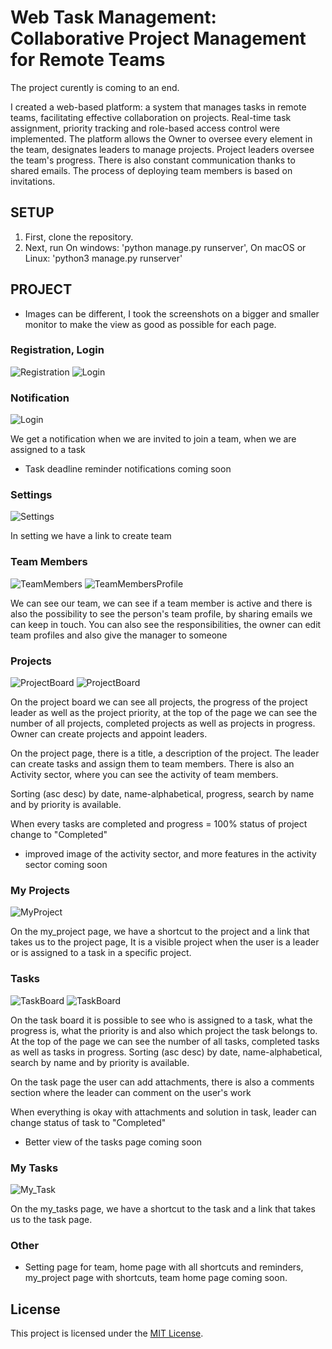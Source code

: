 # Web Task Management: Collaborative Project Management for Remote Teams
The project curently is coming to an end.

I created a web-based platform: a system that manages tasks in remote teams, facilitating effective collaboration on projects. Real-time task assignment, priority tracking and role-based access control were implemented. The platform allows the Owner to oversee every element in the team, designates leaders to manage projects. Project leaders oversee the team's progress. There is also constant communication thanks to shared emails. The process of deploying team members is based on invitations.

## SETUP

1. First, clone the repository.
2. Next, run 
    On windows:
    'python manage.py runserver',
    On macOS or Linux:
    'python3 manage.py runserver'

## PROJECT

- Images can be different, I took the screenshots on a bigger and smaller monitor to make the view as good as possible for each page.

### Registration, Login

![Registration](./images/Register.png)
![Login](./images/login.png)


### Notification

![Login](./images/Notification.png)

We get a notification when we are invited to join a team, when we are assigned to a task

- Task deadline reminder notifications coming soon

### Settings
![Settings](./images/settings.png)

In setting we have a link to create team

### Team Members

![TeamMembers](./images/LIST.png)
![TeamMembersProfile](./images/EditProfile.png)

We can see our team, we can see if a team member is active and there is also the possibility to see the person's team profile, by sharing emails we can keep in touch. You can also see the responsibilities, the owner can edit team profiles and also give the manager to someone

### Projects

![ProjectBoard](./images/ProjectBoard.png)
![ProjectBoard](./images/Project.png)

On the project board we can see all projects, the progress of the project leader as well as the project priority, at the top of the page we can see the number of all projects, completed projects as well as projects in progress. 
Owner can create projects and appoint leaders.

On the project page, there is a title, a description of the project. The leader can create tasks and assign them to team members. There is also an Activity sector, where you can see the activity of team members.

Sorting (asc desc) by date, name-alphabetical, progress, search by name and by priority is available.

When every tasks are completed and progress = 100% status of project change to "Completed"

- improved image of the activity sector, and more features in the activity sector coming soon

### My Projects

![MyProject](./images/my_project.png)

On the my_project page, we have a shortcut to the project and a link that takes us to the project page,
It is a visible project when the user is a leader or is assigned to a task in a specific project.

### Tasks

![TaskBoard](./images/TaskBoard.png)
![TaskBoard](./images/2023-11-13(9).png)

On the task board it is possible to see who is assigned to a task, what the progress is, what the priority is and also which project the task belongs to.
At the top of the page we can see the number of all tasks, completed tasks as well as tasks in progress.
Sorting (asc desc) by date, name-alphabetical, search by name and by priority is available.

On the task page the user can add attachments, there is also a comments section where the leader can comment on the user's work

When everything is okay with attachments and solution in task, leader can change status of task to "Completed"

- Better view of the tasks page coming soon 

### My Tasks
![My_Task](./images/my_task.png)

On the my_tasks page, we have a shortcut to the task and a link that takes us to the task page.

### Other

- Setting page for team, home page with all shortcuts and reminders, my_project page with shortcuts, team home page coming soon.

## License

This project is licensed under the [MIT License](LICENSE).